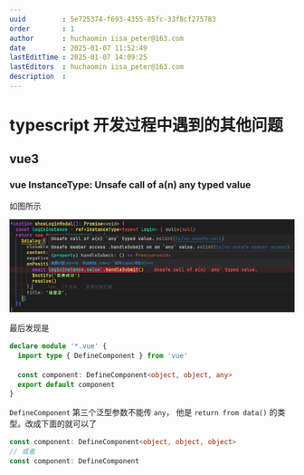 ```yaml
---
uuid         : 5e725374-f693-4355-85fc-33f8cf275783
order        : 1
author       : huchaomin iisa_peter@163.com
date         : 2025-01-07 11:52:49
lastEditTime : 2025-01-07 14:09:25
lastEditors  : huchaomin iisa_peter@163.com
description  :
---
```


# typescript 开发过程中遇到的其他问题

## vue3

### vue InstanceType: Unsafe call of a(n) any typed value

如图所示

![Unsafe call of a(n) any typed value](./Unsafe%20call%20of%20a(n)%20any%20typed%20value.png)

最后发现是

```ts
declare module '*.vue' {
  import type { DefineComponent } from 'vue'

  const component: DefineComponent<object, object, any>
  export default component
}
```

`DefineComponent` 第三个泛型参数不能传 `any`， 他是 `return from data()` 的类型。改成下面的就可以了

```ts
const component: DefineComponent<object, object, object>
// 或者
const component: DefineComponent
```
